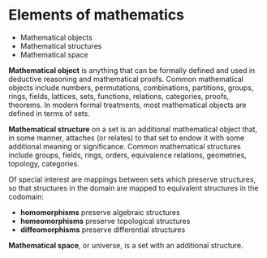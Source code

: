 # Elements of mathematics

- Mathematical objects
- Mathematical structures
- Mathematical space


**Mathematical object** is anything that can be formally defined and used in deductive reasoning and mathematical proofs. Common mathematical objects include numbers, permutations, combinations, partitions, groups, rings, fields, lattices, sets, functions, relations, categories, proofs, theorems. In modern formal treatments, most mathematical objects are defined in terms of sets.

**Mathematical structure** on a set is an additional mathematical object that, in some manner, attaches (or relates) to that set to endow it with some additional meaning or significance. Common mathematical structures include groups, fields, rings, orders, equivalence relations, geometries, topology, categories.

Of special interest are mappings between sets which preserve structures, so that structures in the domain are mapped to equivalent structures in the codomain:
- **homomorphisms** preserve algebraic structures
- **homeomorphisms** preserve topological structures
- **diffeomorphisms** preserve differential structures


**Mathematical space**, or universe, is a set with an additional structure.


